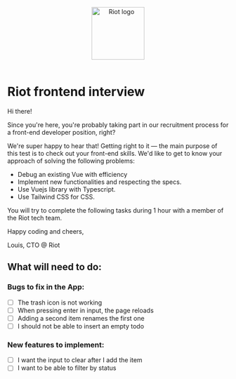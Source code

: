 <p align="center">
  <img alt="Riot logo" width="120" src="https://uploads-ssl.webflow.com/6278dd61c2d8953dae931fbd/6278dd61c2d8956b07932038_logo-purple%25201-p-500.png" />
  <br>
  <br>
</p>

# Riot frontend interview

Hi there!

Since you're here, you're probably taking part in our recruitment process for a front-end developer position, right?

We're super happy to hear that! Getting right to it — the main purpose of this test is to check out your front-end skills. We'd like to get to know your approach of solving the following problems:

- Debug an existing Vue with efficiency
- Implement new functionalities and respecting the specs.
- Use Vuejs library with Typescript.
- Use Tailwind CSS for CSS.

You will try to complete the following tasks during 1 hour with a member of the Riot tech team.

Happy coding and cheers,

Louis, CTO @ Riot

## What will need to do:

### Bugs to fix in the App:

- [ ] The trash icon is not working
- [ ] When pressing enter in input, the page reloads
- [ ] Adding a second item renames the first one
- [ ] I should not be able to insert an empty todo

### New features to implement:

- [ ] I want the input to clear after I add the item
- [ ] I want to be able to filter by status
